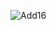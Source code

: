 ![Add16](https://github.com/sravanr788/Project-2.2/assets/141037717/81ec4c3f-d4f5-4995-a5f6-4d5cf8cbdc9b)

